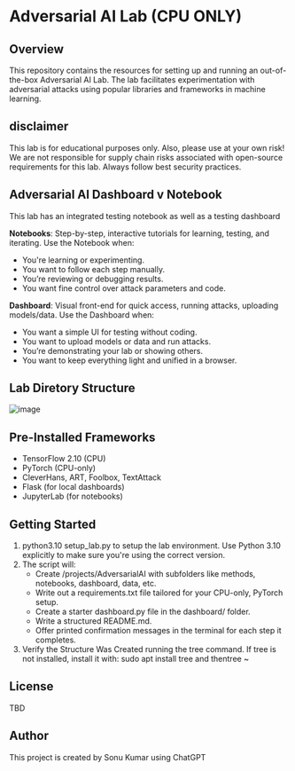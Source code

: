 # Adversarial AI Lab (CPU ONLY)

## Overview

This repository contains the resources for setting up and running an out-of-the-box Adversarial AI Lab. The lab facilitates experimentation with adversarial attacks using popular libraries and frameworks in machine learning.

## disclaimer

This lab is for educational purposes only.  Also, please use at your own risk! We are not responsible for supply chain risks associated with open-source requirements for this lab. Always follow best security practices.

## Adversarial AI Dashboard v Notebook
This lab has an integrated testing notebook as well as a testing dashboard

 **Notebooks**: Step-by-step, interactive tutorials for learning, testing, and iterating. Use the Notebook when:
   - You're learning or experimenting.
   - You want to follow each step manually.
   - You’re reviewing or debugging results.
   - You want fine control over attack parameters and code.
     
**Dashboard**: Visual front-end for quick access, running attacks, uploading models/data. Use the Dashboard when:
   - You want a simple UI for testing without coding.
   - You want to upload models or data and run attacks.
   - You’re demonstrating your lab or showing others.
   - You want to keep everything light and unified in a browser.


## Lab Diretory Structure

![image](https://github.com/user-attachments/assets/4f1c37b8-937c-4cd7-880f-40cfedd0eb3c)



## Pre-Installed Frameworks


- TensorFlow 2.10 (CPU)
- PyTorch (CPU-only)
- CleverHans, ART, Foolbox, TextAttack
- Flask (for local dashboards)
- JupyterLab (for notebooks)


## Getting Started

1. python3.10 setup_lab.py to setup the lab environment. Use Python 3.10 explicitly to make sure you're using the correct version.
2. The script will:
   - Create /projects/AdversarialAI with subfolders like methods, notebooks, dashboard, data, etc.
   - Write out a requirements.txt file tailored for your CPU-only, PyTorch setup.
   - Create a starter dashboard.py file in the dashboard/ folder.
   - Write a structured README.md.
   - Offer printed confirmation messages in the terminal for each step it completes.
3. Verify the Structure Was Created running the tree command. If tree is not installed, install it with: sudo apt install tree and thentree ~<your path>




## License

TBD

## Author

This project is created by Sonu Kumar using ChatGPT
